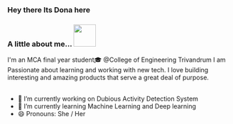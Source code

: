 ### Hey there Its Dona here
  ### A little about me...  <img src="https://media.giphy.com/media/VgCDAzcKvsR6OM0uWg/giphy.gif" width="50"> 
I'm an MCA final year student🎓 @College of Engineering Trivandrum I am Passionate about learning and working with new tech. I love building interesting and amazing products that serve a great deal of purpose. <br/><br/>

  - 🔭 I’m currently working on Dubious Activity Detection System
  - 🌱 I’m currently learning Machine Learning and Deep learning
  - 😄 Pronouns: She / Her
  
